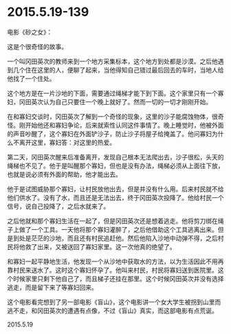 2015.5.19-139
=============
电影《砂之女》：

这是个很奇怪的故事。

一个叫冈田英次的教师来到一个地方采集标本，这个地方到处都是沙漠。之后他遇到几个住在这里的人，便聊了起来，当他得知自己错过最后回去的车时，当地人给他找了一个住处。

这个地方是在一片沙地的下面，需要通过绳梯才能下到下面。这个家里只有一个寡妇，冈田英次认为自己只要住一个晚上就好了。然而一切的一切才刚刚开始。

在和寡妇交谈时，冈田英次了解到一个奇怪的现象，这里的沙子能腐蚀物体，很奇怪。刚开始他还和寡妇争论，后来就索性认同这件事情了。晚上睡觉时，他被外面的声音吵醒了，这个寡妇在外面铲沙子，防止沙子将屋子给掩盖了。他问寡妇为什么不离开这里，寡妇答：对这里的热爱。

第二天，冈田英次醒来后准备离开，发现自己根本无法爬出去，沙子很松，头天的绳梯也不见了。他于是叫醒那个寡妇，但也是没有办法，绳梯必须从上面往下放，也就是说必须有外面的帮助，他才能出去。

他于是试图威胁那个寡妇，让村民放他出去，但是并没有什么用。后来村民就不给他们供水了。没有了水，而且还是无法出去，终于冈田英次投降了。他给村民一个信号，说自己投降了，之后水就来了。

之后他就和那个寡妇生活在一起了，但是冈田英次还是想着逃走。他将剪刀绑在绳子上做了一个工具。一天他将那个寡妇灌醉了，之后他借助这个工具逃离出来。但是到处是茫茫的沙地，而且还有村民追赶他。然后他陷入沙地中动弹不得，之后村民将他救了出来，又被送回了寡妇家里。这一次他真的绝望了。

和寡妇一起平静地生活，他发现一个从沙地中获取水的方法，以为生活因此不用再靠村民来送水了。这时这个寡妇怀孕了。他叫来村民，村民将寡妇送到医院里。这个时候家里只剩下他自己了，而且梯子还挂在那里。这个时候冈田英次并没有选择逃走，而是留下来了等寡妇回来。

这个电影看完想到了另一部电影《盲山》，这个电影讲一个女大学生被拐到山里而逃不走，和冈田英次的遭遇有点像，不过《盲山》真实，而这部电影有点荒诞。

2015.5.19